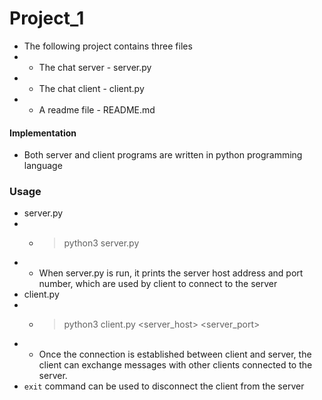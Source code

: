 # Project_1
- The following project contains three files
- - The chat server - server.py
- - The chat client - client.py
- - A readme file - README.md
#### Implementation
- Both server and client programs are written in python programming language
### Usage
- server.py 
- - >python3 server.py
- - When server.py is run, it prints the server host address and port number, which are used by client to connect to the server
- client.py
- - >python3 client.py <server_host> <server_port> 
- - Once the connection is established between client and server, the client can exchange messages with other clients connected to the server.
- `exit` command can be used to disconnect the client from the server

